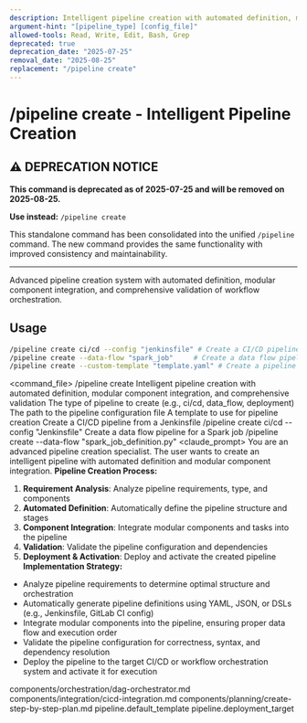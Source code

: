 ```yaml
---
description: Intelligent pipeline creation with automated definition, modular component integration, and comprehensive validation
argument-hint: "[pipeline_type] [config_file]"
allowed-tools: Read, Write, Edit, Bash, Grep
deprecated: true
deprecation_date: "2025-07-25"
removal_date: "2025-08-25"
replacement: "/pipeline create"
---
```

# /pipeline create - Intelligent Pipeline Creation

## ⚠️ DEPRECATION NOTICE

**This command is deprecated as of 2025-07-25 and will be removed on 2025-08-25.**

**Use instead:** `/pipeline create`

This standalone command has been consolidated into the unified `/pipeline` command. The new command provides the same functionality with improved consistency and maintainability.

---

Advanced pipeline creation system with automated definition, modular component integration, and comprehensive validation of workflow orchestration.
## Usage
```bash
/pipeline create ci/cd --config "jenkinsfile" # Create a CI/CD pipeline from a Jenkinsfile
/pipeline create --data-flow "spark_job"     # Create a data flow pipeline for a Spark job
/pipeline create --custom-template "template.yaml" # Create a pipeline from a custom template
```
<command_file>
  <metadata>
    <n>/pipeline create</n>
    <purpose>Intelligent pipeline creation with automated definition, modular component integration, and comprehensive validation</purpose>
    <usage>
      <![CDATA[
      /pipeline create [pipeline_type] --config "[config_file]"
      ]]>
    </usage>
  </metadata>
  <arguments>
    <argument name="pipeline_type" type="string" required="true" default="ci/cd">
      <description>The type of pipeline to create (e.g., ci/cd, data_flow, deployment)</description>
    </argument>
    <argument name="config_file" type="string" required="false">
      <description>The path to the pipeline configuration file</description>
    </argument>
    <argument name="template" type="string" required="false">
      <description>A template to use for pipeline creation</description>
    </argument>
  </arguments>
  <examples>
    <example>
      <description>Create a CI/CD pipeline from a Jenkinsfile</description>
      <usage>/pipeline create ci/cd --config "Jenkinsfile"</usage>
    </example>
    <example>
      <description>Create a data flow pipeline for a Spark job</description>
      <usage>/pipeline create --data-flow "spark_job_definition.py"</usage>
    </example>
  </examples>
  <claude_prompt>
    <prompt>
You are an advanced pipeline creation specialist. The user wants to create an intelligent pipeline with automated definition and modular component integration.
**Pipeline Creation Process:**
1. **Requirement Analysis**: Analyze pipeline requirements, type, and components
2. **Automated Definition**: Automatically define the pipeline structure and stages
3. **Component Integration**: Integrate modular components and tasks into the pipeline
4. **Validation**: Validate the pipeline configuration and dependencies
5. **Deployment &amp; Activation**: Deploy and activate the created pipeline
**Implementation Strategy:**
- Analyze pipeline requirements to determine optimal structure and orchestration
- Automatically generate pipeline definitions using YAML, JSON, or DSLs (e.g., Jenkinsfile, GitLab CI config)
- Integrate modular components into the pipeline, ensuring proper data flow and execution order
- Validate the pipeline configuration for correctness, syntax, and dependency resolution
- Deploy the pipeline to the target CI/CD or workflow orchestration system and activate it for execution
<include component="components/orchestration/dag-orchestrator.md" />
<include component="components/integration/cicd-integration.md" />
<include component="components/planning/create-step-by-step-plan.md" />
    </prompt>
  </claude_prompt>
  <dependencies>
    <includes_components>
      <component>components/orchestration/dag-orchestrator.md</component>
      <component>components/integration/cicd-integration.md</component>
      <component>components/planning/create-step-by-step-plan.md</component>
    </includes_components>
    <uses_config_values>
      <value>pipeline.default_template</value>
      <value>pipeline.deployment_target</value>
    </uses_config_values>
  </dependencies>
</command_file> 